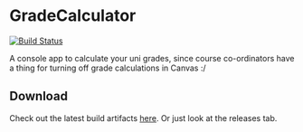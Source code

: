 # GradeCalculator
[![Build Status](http://cn01.visr.endogix.net:65125/buildStatus/icon?job=crookm/GradeCalculator/master)](http://cn01.visr.endogix.net:65125/job/crookm/job/GradeCalculator/job/master/)

A console app to calculate your uni grades, since course co-ordinators have a thing for turning off grade calculations in Canvas :/

## Download
Check out the latest build artifacts [here](http://bit.ly/2skDcOq). Or just look at the releases tab.
